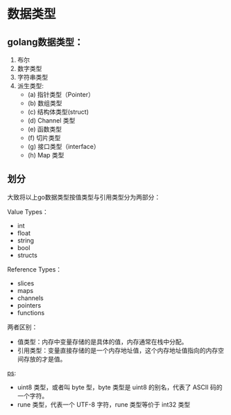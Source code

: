 # 数据类型
## golang数据类型：
1. 布尔
2. 数字类型
3. 字符串类型
4. 派生类型:
    * (a) 指针类型（Pointer）
    * (b) 数组类型
    * (c) 结构体类型(struct)
    * (d) Channel 类型
    * (e) 函数类型 
    * (f) 切片类型 
    * (g) 接口类型（interface）
    * (h) Map 类型

## 划分

大致将以上go数据类型按值类型与引用类型分为两部分：

Value Types：
* int
* float
* string
* bool
* structs

Reference Types：
* slices
* maps
* channels
* pointers
* functions

两者区别：
* 值类型：内存中变量存储的是具体的值，内存通常在栈中分配。
* 引用类型：变量直接存储的是一个内存地址值，这个内存地址值指向的内存空间存放的才是值。


 
[ps](http://c.biancheng.net/view/18.html):
* uint8 类型，或者叫 byte 型，byte 类型是 uint8 的别名，代表了 ASCII 码的一个字符。
* rune 类型，代表一个 UTF-8 字符，rune 类型等价于 int32 类型